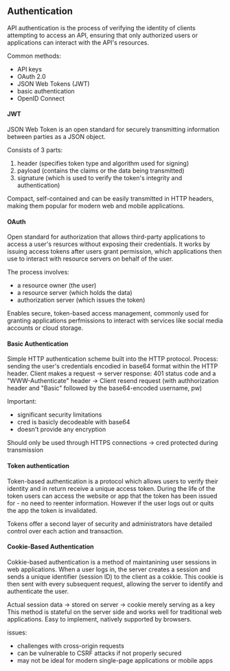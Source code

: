 <h2>Authentication</h2>

API authentication is the process of verifying the identity of clients attempting to access an API, ensuring that only authorized users or applications can interact with the API's resources.

Common methods:
- API keys
- OAuth 2.0
- JSON Web Tokens (JWT)
- basic authentication
- OpenID Connect


<h4>JWT</h4>

JSON Web Token is an open standard for securely transmitting information between parties as a JSON object.

Consists of 3 parts: 
1. header (specifies token type and algorithm used for signing)
2. payload (contains the claims or the data being transmitted)
3. signature (which is used to verify the token's integrity and authentication)

Compact, self-contained and can be easily transmitted in HTTP headers, making them popular for modern web and mobile applications.

<h4>OAuth</h4>

Open standard for authorization that allows third-party applications to access a user's resurces without exposing their credentials.
It works by issuing access tokens after users grant permission, which applications then use to interact with resource servers on behalf of the user.

The process involves:
- a resource owner (the user)
- a resource server (which holds the data)
- authorization server (which issues the token)

Enables secure, token-based access management, commonly used for granting applications perfmissions to interact with services like social media accounts or cloud storage. 

<h4>Basic Authentication</h4>

Simple HTTP authentication scheme built into the HTTP protocol. 
Process: sending the user's credentials encodied in base64 format within the HTTP header.
Client makes a request -> server response: 401 status code and a "WWW-Authenticate" header -> Client resend request (with authhorization header and "Basic" followed by the base64-encoded username, pw)

Important:
- significant security limitations
- cred is basicly decodeable with base64 
- doesn't provide any encryption

Should only be used through HTTPS connections -> cred protected during transmission

<h4>Token authentication</h4>

Token-based authentication is a protocol which allows users to verify their identity and in return receive a unique access token.
During the life of the token users can access the website or app that the token has been issued for - no need to reenter information.
However if the user logs out or quits the app the token is invalidated.

Tokens offer a second layer of security and administrators have detailed control over each action and transaction.

<h4>Cookie-Based Authentication</h4>

Cokkie-based authentication is a method of maintanining user sessions in web applications. When a user logs in, the server creates a session and sends a unique identifier (session ID) to the client as a cokkie. This cookie is then sent with every subsequent request, allowing the server to identify and authenticate the user. 

Actual session data -> stored on server -> cookie merely serving as a key
This method is stateful on the server side and works well for traditional web applications.
Easy to implement, natively supported by browsers. 

issues:
- challenges with cross-origin requests
- can be vulnerable to CSRF attacks if not properly secured
- may not be ideal for modern single-page applications or mobile apps

<h4></h4>